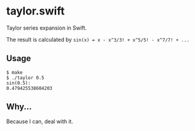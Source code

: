 # taylor.swift
Taylor series expansion in Swift. 

The result is calculated by 
`sin(x) = x - x^3/3! + x^5/5! - x^7/7! + ...`

## Usage

````
$ make
$ ./taylor 0.5
sin(0.5):
0.479425538604203
````

## Why...

Because I can, deal with it.
